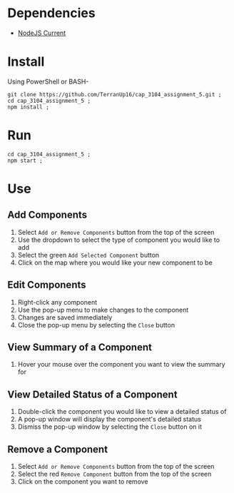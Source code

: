 # Dependencies

* [NodeJS Current](https://nodejs.org/en/)

# Install

Using PowerShell or BASH-
```
git clone https://github.com/TerranUp16/cap_3104_assignment_5.git ;
cd cap_3104_assignment_5 ;
npm install ;
```

# Run

```
cd cap_3104_assignment_5 ;
npm start ;
```

# Use

## Add Components

1. Select `Add or Remove Components` button from the top of the screen
2. Use the dropdown to select the type of component you would like to add
3. Select the green `Add Selected Component` button
4. Click on the map where you would like your new component to be

## Edit Components

1. Right-click any component
2. Use the pop-up menu to make changes to the component
3. Changes are saved immediately
4. Close the pop-up menu by selecting the `Close` button

## View Summary of a Component

1. Hover your mouse over the component you want to view the summary for

## View Detailed Status of a Component

1. Double-click the component you would like to view a detailed status of
2. A pop-up window will display the component's detailed status
3. Dismiss the pop-up window by selecting the `Close` button on it

## Remove a Component

1. Select `Add or Remove Components` button from the top of the screen
2. Select the red `Remove Component` button from the top of the screen
3. Click on the component you want to remove
